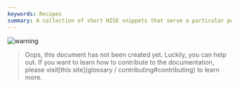 ```yaml
---
keywords: Recipes
summary: A collection of short HISE snippets that serve a particular purpose
---
```


![warning](/images/icon_warning:64px)  
> Oops, this document has not been created yet. Luckily, you can help out. If you want to learn how to contribute to the documentation, please visit[this site](glossary / contributing#contributing) to learn more.  
